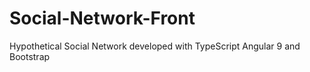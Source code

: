 # Social-Network-Front
Hypothetical Social Network developed with TypeScript Angular 9 and Bootstrap
